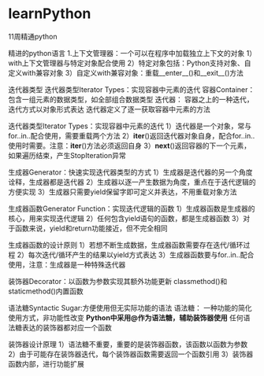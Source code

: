 # learnPython
11周精通python

精进的python语言
1.上下文管理器：一个可以在程序中加载独立上下文的对象
1）with上下文管理器与特定对象配合使用
2）特定对象包括：Python支持对象、自定义with兼容对象
3）自定义with兼容对象：重载__enter__()和__exit__()方法

迭代器类型
迭代器类型Iterator Types：实现容器中元素的迭代
容器Container：包含一组元素的数据类型，如全部组合数据类型
迭代器： 容器之上的一种迭代，迭代方式以对象形式表达
迭代器定义了逐一获取容器中元素的方法

迭代器类型Iterator Types：实现容器中元素的迭代
1）迭代器是一个对象，常与for..in..配合使用，需要重载两个方法
2）__iter__()返回迭代器对象自身，配合for..in..使用时需要。注意：__iter__()方法必须返回自身
3）__next__()返回容器的下一个元素，如果遍历结束，产生StopIteration异常

生成器Generator：快速实现迭代器类型的方式
1）生成器是迭代器的另一个角度诠释，生成器都是迭代器
2）生成器以逐一产生数据为角度，重点在于迭代逻辑的方便实现
3）生成器只需要yield保留字即可定义并表达，不用重载对象方法

生成器函数Generator Function：实现迭代逻辑的函数
1）生成器函数是生成器的核心，用来实现迭代逻辑
2）任何包含yield语句的函数，都是生成器函数
3）对于函数来说，yield和return功能接近，但不完全相同

生成器函数的设计原则
1）若想不断生成数据，生成器函数需要存在迭代/循环过程
2）每次迭代/循环产生的结果以yield方式表达
3）生成器函数要与for..in..配合使用，注意：生成器是一种特殊迭代器

装饰器Decorator：以函数为参数实现其额外功能更新
classmethod()和staticmethod()内置函数

语法糖Syntactic Sugar:方便使用但无实际功能的语法
语法糖： 一种功能的简化使用方式，非功能性改变
**Python中采用@作为语法糖，辅助装饰器使用**
任何语法糖表达的装饰器都对应一个函数

装饰器设计原理
1）语法糖不重要，重要的是装饰器函数，该函数以函数为参数
2）由于可能存在装饰器迭代，每个装饰器函数需要返回一个函数引用
3）装饰器函数内部，进行功能扩展



